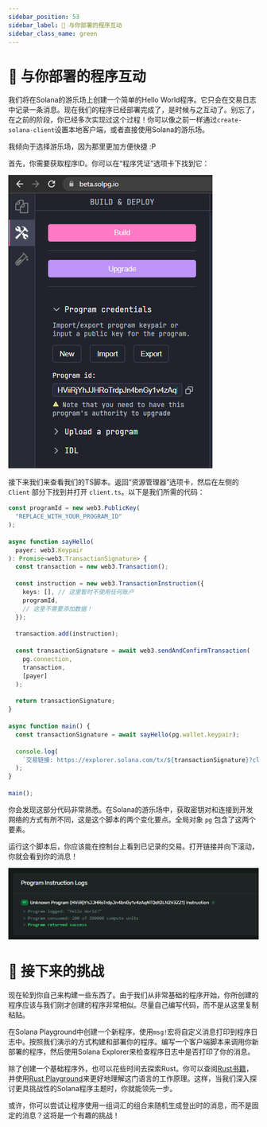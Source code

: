 ```yaml
---
sidebar_position: 53
sidebar_label: 👋 与你部署的程序互动
sidebar_class_name: green
---
```


# 👋 与你部署的程序互动

我们将在Solana的游乐场上创建一个简单的Hello World程序。它只会在交易日志中记录一条消息。现在我们的程序已经部署完成了，是时候与之互动了。别忘了，在之前的阶段，你已经多次实现过这个过程！你可以像之前一样通过`create-solana-client`设置本地客户端，或者直接使用Solana的游乐场。

我倾向于选择游乐场，因为那里更加方便快捷 :P

首先，你需要获取程序ID。你可以在“程序凭证”选项卡下找到它：

![](./img/deploy-program.png)

接下来我们来查看我们的TS脚本。返回“资源管理器”选项卡，然后在左侧的 `Client` 部分下找到并打开 `client.ts`。以下是我们所需的代码：

```ts
const programId = new web3.PublicKey(
  "REPLACE_WITH_YOUR_PROGRAM_ID"
);

async function sayHello(
  payer: web3.Keypair
): Promise<web3.TransactionSignature> {
  const transaction = new web3.Transaction();

  const instruction = new web3.TransactionInstruction({
    keys: [], // 这里暂时不使用任何账户
    programId,
    // 这里不需要添加数据！
  });

  transaction.add(instruction);

  const transactionSignature = await web3.sendAndConfirmTransaction(
    pg.connection,
    transaction,
    [payer]
  );

  return transactionSignature;
}

async function main() {
  const transactionSignature = await sayHello(pg.wallet.keypair);

  console.log(
    `交易链接: https://explorer.solana.com/tx/${transactionSignature}?cluster=devnet`
  );
}

main();
```

你会发现这部分代码非常熟悉。在Solana的游乐场中，获取密钥对和连接到开发网络的方式有所不同，这是这个脚本的两个变化要点。全局对象 `pg` 包含了这两个要素。

运行这个脚本后，你应该能在控制台上看到已记录的交易。打开链接并向下滚动，你就会看到你的消息！

![](./img/program-log.png)

# 🚢 接下来的挑战

现在轮到你自己来构建一些东西了。由于我们从非常基础的程序开始，你所创建的程序应该与我们刚才创建的程序非常相似。尽量自己编写代码，而不是从这里复制粘贴。

在Solana Playground中创建一个新程序，使用`msg!`宏将自定义消息打印到程序日志中。按照我们演示的方式构建和部署你的程序。编写一个客户端脚本来调用你新部署的程序，然后使用Solana Explorer来检查程序日志中是否打印了你的消息。

除了创建一个基础程序外，也可以花些时间去探索Rust。你可以查阅[Rust书籍](https://doc.rust-lang.org/book/)，并使用[Rust Playground](https://play.rust-lang.org/)来更好地理解这门语言的工作原理。这样，当我们深入探讨更具挑战性的Solana程序主题时，你就能领先一步。

或许，你可以尝试让程序使用一组词汇的组合来随机生成登出时的消息，而不是固定的消息？这将是一个有趣的挑战！
